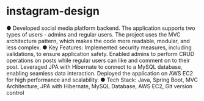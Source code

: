 # instagram-design
●	Developed social media platform backend. The application supports two types of users - admins and regular users. The project uses the MVC architecture pattern, which makes the code more readable, modular, and less complex.
●	Key Features: Implemented security measures, including validations, to ensure application safety. Enabled admins to perform CRUD operations on posts while regular users can like and comment on to their post. Leveraged JPA with Hibernate to connect to a MySQL database, enabling seamless data interaction. Deployed the application on AWS EC2 for high performance and scalability.
●	Tech Stack: Java, Spring Boot, MVC Architecture, JPA with Hibernate, MySQL Database, AWS EC2, Git version control
